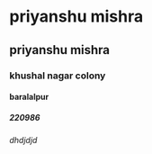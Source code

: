 # priyanshu mishra
## priyanshu mishra
### khushal nagar colony
#### baralalpur
##### 220986
###### dhdjdjd
